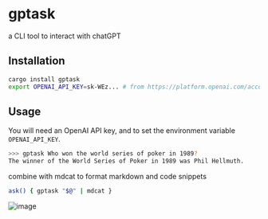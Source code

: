 # gptask

a CLI tool to interact with chatGPT

## Installation 
``` bash
cargo install gptask
export OPENAI_API_KEY=sk-WEz... # from https://platform.openai.com/account/api-keys
```

## Usage
You will need an OpenAI API key, and to set the environment variable `OPENAI_API_KEY`.

``` bash
>>> gptask Who won the world series of poker in 1989?
The winner of the World Series of Poker in 1989 was Phil Hellmuth.
```

combine with mdcat to format markdown and code snippets

``` bash
ask() { gptask "$@" | mdcat }
```
![image](https://user-images.githubusercontent.com/15388116/222921902-649f02a6-af1e-4a10-8448-71eea0897e5a.png)
